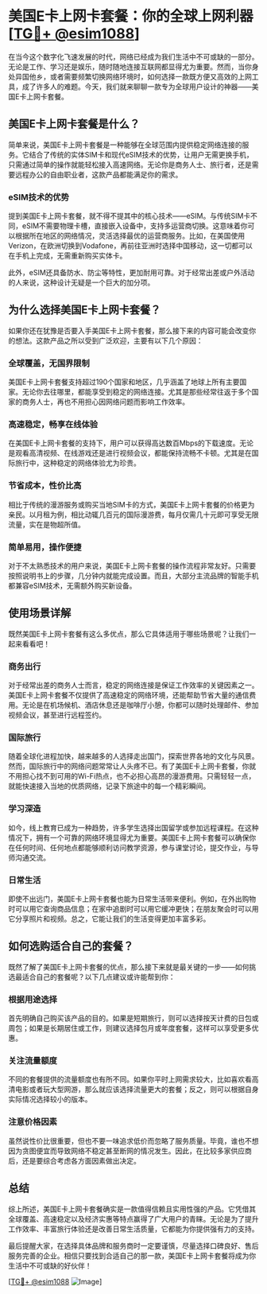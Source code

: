# 美国E卡上网卡套餐：你的全球上网利器 [[TG💪+ @esim1088](https://t.me/s/esim1088)]

在当今这个数字化飞速发展的时代，网络已经成为我们生活中不可或缺的一部分。无论是工作、学习还是娱乐，随时随地连接互联网都显得尤为重要。然而，当你身处异国他乡，或者需要频繁切换网络环境时，如何选择一款既方便又高效的上网工具，成了许多人的难题。今天，我们就来聊聊一款专为全球用户设计的神器——美国E卡上网卡套餐。

## 美国E卡上网卡套餐是什么？

简单来说，美国E卡上网卡套餐是一种能够在全球范围内提供稳定网络连接的服务。它结合了传统的实体SIM卡和现代eSIM技术的优势，让用户无需更换手机，只需通过简单的操作就能轻松接入高速网络。无论你是商务人士、旅行者，还是需要远程办公的自由职业者，这款产品都能满足你的需求。

### eSIM技术的优势

提到美国E卡上网卡套餐，就不得不提其中的核心技术——eSIM。与传统SIM卡不同，eSIM不需要物理卡槽，直接嵌入设备中，支持多运营商切换。这意味着你可以根据所在地区的网络情况，灵活选择最优的运营商服务。比如，在美国使用Verizon，在欧洲切换到Vodafone，再前往亚洲时选择中国移动，这一切都可以在手机上完成，无需重新购买实体卡。

此外，eSIM还具备防水、防尘等特性，更加耐用可靠。对于经常出差或户外活动的人来说，这种设计无疑是一个巨大的加分项。

## 为什么选择美国E卡上网卡套餐？

如果你还在犹豫是否要入手美国E卡上网卡套餐，那么接下来的内容可能会改变你的想法。这款产品之所以受到广泛欢迎，主要有以下几个原因：

### 全球覆盖，无国界限制

美国E卡上网卡套餐支持超过190个国家和地区，几乎涵盖了地球上所有主要国家。无论你去往哪里，都能享受到稳定的网络连接。尤其是那些经常往返于多个国家的商务人士，再也不用担心因网络问题而影响工作效率。

### 高速稳定，畅享在线体验

在美国E卡上网卡套餐的支持下，用户可以获得高达数百Mbps的下载速度。无论是观看高清视频、在线游戏还是进行视频会议，都能保持流畅不卡顿。尤其是在国际旅行中，这种稳定的网络体验尤为珍贵。

### 节省成本，性价比高

相比于传统的漫游服务或购买当地SIM卡的方式，美国E卡上网卡套餐的价格更为亲民。以月租为例，相比动辄几百元的国际漫游费，每月仅需几十元即可享受无限流量，实在是物超所值。

### 简单易用，操作便捷

对于不太熟悉技术的用户来说，美国E卡上网卡套餐的操作流程非常友好。只需要按照说明书上的步骤，几分钟内就能完成设置。而且，大部分主流品牌的智能手机都兼容eSIM技术，无需额外购买新设备。

## 使用场景详解

既然美国E卡上网卡套餐有这么多优点，那么它具体适用于哪些场景呢？让我们一起来看看吧！

### 商务出行

对于经常出差的商务人士而言，稳定的网络连接是保证工作效率的关键因素之一。美国E卡上网卡套餐不仅提供了高速稳定的网络环境，还能帮助节省大量的通信费用。无论是在机场候机、酒店休息还是咖啡厅小憩，你都可以随时处理邮件、参加视频会议，甚至进行远程签约。

### 国际旅行

随着全球化进程加快，越来越多的人选择走出国门，探索世界各地的文化与风景。然而，国际旅行中的网络问题常常让人头疼不已。有了美国E卡上网卡套餐，你就不用担心找不到可用的Wi-Fi热点，也不必担心高昂的漫游费用。只需轻轻一点，就能快速接入当地的优质网络，记录下旅途中的每一个精彩瞬间。

### 学习深造

如今，线上教育已成为一种趋势，许多学生选择出国留学或参加远程课程。在这种情况下，拥有一个可靠的网络环境显得尤为重要。美国E卡上网卡套餐可以确保你在任何时间、任何地点都能够顺利访问教学资源，参与课堂讨论，提交作业，与导师沟通交流。

### 日常生活

即使不出远门，美国E卡上网卡套餐也能为日常生活带来便利。例如，在外出购物时可以用它查询商品信息；在家中追剧时可以用它缓冲更快；在朋友聚会时可以用它分享照片和视频。总之，它能让我们的生活变得更加丰富多彩。

## 如何选购适合自己的套餐？

既然了解了美国E卡上网卡套餐的优点，那么接下来就是最关键的一步——如何挑选最适合自己的套餐呢？以下几点建议或许能帮到你：

### 根据用途选择

首先明确自己购买该产品的目的。如果是短期旅行，则可以选择按天计费的日包或周包；如果是长期居住或工作，则建议选择包月或年度套餐，这样可以享受更多优惠。

### 关注流量额度

不同的套餐提供的流量额度也有所不同。如果你平时上网需求较大，比如喜欢看高清电影或者玩大型网游，那么就应该选择流量更大的套餐；反之，则可以根据自身实际情况选择较小的版本。

### 注意价格因素

虽然说性价比很重要，但也不要一味追求低价而忽略了服务质量。毕竟，谁也不想因为贪图便宜而导致网络不稳定甚至断网的情况发生。因此，在比较多家供应商后，还是要综合考虑各方面因素做出决定。

## 总结

综上所述，美国E卡上网卡套餐确实是一款值得信赖且实用性强的产品。它凭借其全球覆盖、高速稳定以及经济实惠等特点赢得了广大用户的青睐。无论是为了提升工作效率、丰富旅行体验还是改善日常生活质量，它都能为你提供强有力的支持。

最后提醒大家，在选择具体品牌和服务商时一定要谨慎，尽量选择口碑良好、售后服务完善的企业。相信只要找到合适自己的那一款，美国E卡上网卡套餐将成为你生活中不可或缺的好伙伴！

[[TG💪+ @esim1088](https://t.me/s/esim1088) ![Image](https://i.postimg.cc/4NQfJmqS/Snipaste-2025-05-13-00-14-12.png)]